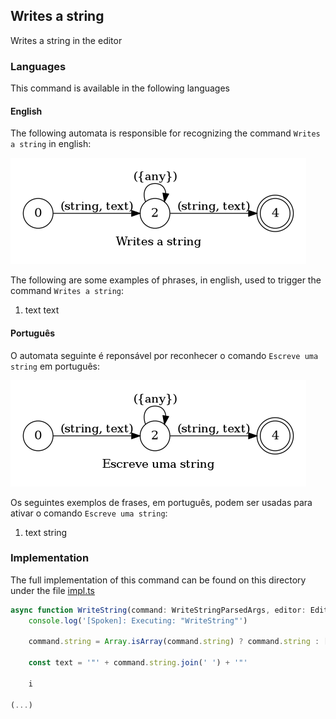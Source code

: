 ## Writes a string

Writes a string in the editor

### Languages

This command is available in the following languages

#### English

The following automata is responsible for recognizing the command `Writes a string` in english:

![English](phrase_en-US.png)

The following are some examples of phrases, in english, used to trigger the command `Writes a string`:

1. text text

#### Português

O automata seguinte é reponsável por reconhecer o comando `Escreve uma string` em português:

![Português](phrase_pt-BR.png)

Os seguintes exemplos de frases, em português, podem ser usadas para ativar o comando `Escreve uma string`:

1. text string

### Implementation

The full implementation of this command can be found on this directory under the file [impl.ts](impl.ts)

```typescript
async function WriteString(command: WriteStringParsedArgs, editor: Editor, context: {}) {
    console.log('[Spoken]: Executing: "WriteString"')

    command.string = Array.isArray(command.string) ? command.string : [command.string]

    const text = '"' + command.string.join(' ') + '"'

    i

(...)
```